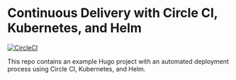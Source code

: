 # Continuous Delivery with Circle CI, Kubernetes, and Helm

[![CircleCI](https://circleci.com/bb/scotwells/todd.coffee.svg?style=svg)](https://circleci.com/bb/scotwells/todd.coffee)

This repo contains an example Hugo project with an automated deployment process using Circle CI, Kubernetes, and Helm.
